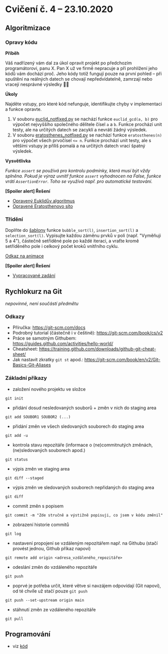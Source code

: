 # Cvičení č. 4 – 23.10.2020

## Algoritmizace

### Opravy kódu

**Příběh** 

Váš nadřízený vám dal za úkol opravit projekt po předchozím programátorovi, panu X. Pan X už ve firmě nepracuje a při prohlížení jeho kódů vám dochází proč. Jeho kódy totiž fungují pouze na první pohled – při spuštění na reálných datech se chovají nepředvídatelně, zamrzají nebo vracejí nesprávné výsledky :man_shrugging:

**Úkoly**

Najděte vstupy, pro které kód nefunguje, identifikujte chyby v implementaci a  funkce opravte.

1. V souboru [euclid_notfixed.py](euclid_notfixed.py) se nachází funkce `euclid_gcd(a, b)` pro výpočet nejvyššího společného dělitele čísel `a` a `b`. Funkce prochází unit testy, ale na určitých datech se zacyklí a nevrátí žádný výsledek. 
2. V souboru [eratosthenes_notfixed.py](eratosthenes_notfixed.py) se nachází funkce `eratosthenes(n)` pro výpočet všech prvočísel `<= n`. Funkce prochází unit testy, ale s většími vstupy je příliš pomalá a na určitých datech vrací špatný výsledek.

**Vysvětlivka**

*Funkce `assert` se používá pro kontrolu podmínky, která musí být vždy splněna. Pokud je výraz uvnitř funkce `assert` vyhodnocen na False, funkce vrátí `AssertionError`. Toho se využívá např. pro automatické testování.*

**[Spoiler alert] Řešení**
- [Opravený Euklidův algoritmus](euclid_fixed.py)
- [Opravené Eratosthenovo síto](eratosthenes_fixed.py)

### Třídění

Doplňte do [šablony](quadratic_sorts_template.py) funkce `bubble_sort(l)`, `insertion_sort(l)` a `selection_sort(l)`. Vypisujte každou záměnu prvků v poli (např. "Vyměňuji 5 a 4"), částečně setříděné pole po každé iteraci, a vraťte kromě setříděného pole i celkový počet kroků vnitřního cyklu.

[Odkaz na animace](https://www.cs.usfca.edu/~galles/visualization/ComparisonSort.html)

**[Spoiler alert] Řešení**
- [Vypracované zadání](quadratic_sorts.py)

## Rychlokurz na Git

*nepovinné, není součástí předmětu*

### Odkazy
- Příručka: https://git-scm.com/docs
- Podrobný tutorial (částečně i v češtině): https://git-scm.com/book/cs/v2
- Práce se samotným Githubem: https://guides.github.com/activities/hello-world/
- Cheatsheet: https://training.github.com/downloads/github-git-cheat-sheet/
- Jak nastavit zkratky `git st` apod.: https://git-scm.com/book/en/v2/Git-Basics-Git-Aliases

### Základní příkazy
- založení nového projektu ve složce
```
git init
```

- přidání dosud nesledovaných souborů + změn v nich do staging area
```
git add SOUBOR1 SOUBOR2 (...)
```

- přidání změn ve všech sledovaných souborech do staging area
```
git add -u
```

- kontrola stavu repozitáře (informace o (ne)commitnutých změnách, (ne)sledovaných souborech apod.)
```
git status
```

- výpis změn ve staging area
```
git diff --staged
```

- výpis změn ve sledovaných souborech nepřidaných do staging area
```
git diff
```

- commit změn s popisem
```
git commit -m "Zde stručně a výstižně popisuji, co jsem v kódu změnil"
```

- zobrazení historie commitů
```
git log
```

- nastavení propojení se vzdáleným repozitářem např. na Githubu (stačí provést jednou, Github příkaz napoví)
```
git remote add origin <adresa_vzdáleného_repozitáře>
```

- odeslání změn do vzdáleného repozitáře
```
git push
```

- poprvé je potřeba určit, které větve si navzájem odpovídají (Git napoví), od té chvíle už stačí pouze `git push`
```
git push --set-upstream origin main
```

- stáhnutí změn ze vzdáleného repozitáře
```
git pull
```

## Programování
- viz [kód](lab04.py)